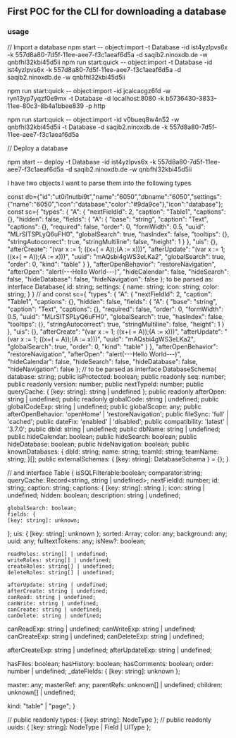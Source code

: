 ## First POC for the CLI for downloading a database


### usage

// Import a database
npm start  -- object:import -t Database -id ist4yzlpvs6x -k 557d8a80-7d5f-11ee-aee7-f3c1aeaf6d5a -d saqib2.ninoxdb.de -w qnbfhl32kbi45d5ii
npm run start:quick  -- object:import -t Database -id ist4yzlpvs6x -k 557d8a80-7d5f-11ee-aee7-f3c1aeaf6d5a -d saqib2.ninoxdb.de -w qnbfhl32kbi45d5ii

npm run start:quick  -- object:import -id jcalcacgz6fd -w ryn13yp7yqzf0e9mx -t Database -d localhost:8080 -k b5736430-3833-11ee-80c3-8b4a1bbee839 -p http  

npm run start:quick  -- object:import -id v0bueq8w4n52 -w qnbfhl32kbi45d5ii -t Database -d saqib2.ninoxdb.de -k 557d8a80-7d5f-11ee-aee7-f3c1aeaf6d5a


// Deploy a database

npm start  -- deploy -t Database -id ist4yzlpvs6x -k 557d8a80-7d5f-11ee-aee7-f3c1aeaf6d5a -d saqib2.ninoxdb.de -w qnbfhl32kbi45d5ii




I have two objects
I want to parse them into the following types

const db={"id":"ut0i1nutbi9t","name":"6050","dbname":"6050","settings":{"name":"6050","icon":"database","color":"#9da9ce"},"icon":"database"};
const sc={
    "types": {
        "A": {
            "nextFieldId": 2,
            "caption": "Table1",
            "captions": {},
            "hidden": false,
            "fields": {
                "A": {
                    "base": "string",
                    "caption": "Text",
                    "captions": {},
                    "required": false,
                    "order": 0,
                    "formWidth": 0.5,
                    "uuid": "MLrSITSPLyQ6uFH0",
                    "globalSearch": true,
                    "hasIndex": false,
                    "tooltips": {},
                    "stringAutocorrect": true,
                    "stringMultiline": false,
                    "height": 1
                }
            },
            "uis": {},
            "afterCreate": "(var x := 1; ((x+( = A));(A := x)))",
            "afterUpdate": "(var x := 1; ((x+( = A));(A := x)))",
            "uuid": "mAQsbi4gWS3eLKa2",
            "globalSearch": true,
            "order": 0,
            "kind": "table"
        }
    },
    "afterOpenBehavior": "restoreNavigation",
    "afterOpen": "alert(---Hello World---)",
    "hideCalendar": false,
    "hideSearch": false,
    "hideDatabase": false,
    "hideNavigation": false
};
to be parsed as:
interface Database{
    id: string;
    settings: {
        name: string;
        icon: string;
        color: string;
    }
}
// and 
const sc={
    "types": {
        "A": {
            "nextFieldId": 2,
            "caption": "Table1",
            "captions": {},
            "hidden": false,
            "fields": {
                "A": {
                    "base": "string",
                    "caption": "Text",
                    "captions": {},
                    "required": false,
                    "order": 0,
                    "formWidth": 0.5,
                    "uuid": "MLrSITSPLyQ6uFH0",
                    "globalSearch": true,
                    "hasIndex": false,
                    "tooltips": {},
                    "stringAutocorrect": true,
                    "stringMultiline": false,
                    "height": 1
                }
            },
            "uis": {},
            "afterCreate": "(var x := 1; ((x+( = A));(A := x)))",
            "afterUpdate": "(var x := 1; ((x+( = A));(A := x)))",
            "uuid": "mAQsbi4gWS3eLKa2",
            "globalSearch": true,
            "order": 0,
            "kind": "table"
        }
    },
    "afterOpenBehavior": "restoreNavigation",
    "afterOpen": "alert(---Hello World---)",
    "hideCalendar": false,
    "hideSearch": false,
    "hideDatabase": false,
    "hideNavigation": false
};
// to be parsed as
interface DatabaseSchema{
    database: string;
    public isProtected: boolean;
    public readonly seq: number;
    public readonly version: number;
    public nextTypeId: number;
    public queryCache: { [key: string]: string | undefined };
    public readonly afterOpen: string | undefined;
    public readonly globalCode: string | undefined;
    public globalCodeExp: string | undefined;
    public globalScope: any;
    public afterOpenBehavior: 'openHome' | 'restoreNavigation';
    public fileSync: 'full' | 'cached';
    public dateFix: 'enabled' | 'disabled';
    public compatibility: 'latest' | '3.7.0';
    public dbId: string | undefined;
    public dbName: string | undefined;
    public hideCalendar: boolean;
    public hideSearch: boolean;
    public hideDatabase: boolean;
    public hideNavigation: boolean;
    public knownDatabases: {
        dbId: string;
        name: string;
        teamId: string;
        teamName: string;
    }[];
    public externalSchemas: { [key: string]: DatabaseSchema } = {};
}




// and
interface Table {
    isSQLFilterable:boolean;
    comparator:string;
   queryCache: Record<string, string | undefined>;
   nextFieldId: number;
    id: string;
    caption: string;
   captions: { [key: string]: string };
    icon: string | undefined;
    hidden: boolean;
    description: string | undefined;

    globalSearch: boolean;
    fields: {
    [key: string]: unknown;
  };
    uis: { [key: string]: unknown };
   sorted: Array<unknown>;
   color: any;
   background: any;
   uuid: any;
   fulltextTokens: any;
   isNew?: boolean;

    readRoles: string[] | undefined;
    writeRoles: string[] | undefined;
    createRoles: string[] | undefined;
    deleteRoles: string[] | undefined;

    afterUpdate: string | undefined;
    afterCreate: string | undefined;
    canRead: string | undefined;
    canWrite: string | undefined;
    canCreate: string | undefined;
    canDelete: string | undefined;

   canReadExp: string | undefined;
   canWriteExp: string | undefined;
   canCreateExp: string | undefined;
   canDeleteExp: string | undefined;

   afterCreateExp: string | undefined;
   afterUpdateExp: string | undefined;

   hasFiles: boolean;
   hasHistory: boolean;
   hasComments: boolean;
   order: number | undefined;
   _dateFields: { [key: string]: unknown };

   master: any;
   masterRef: any;
   parentRefs: unknown[] | undefined;
   children: unknown[] | undefined;

   kind: "table" | "page";
}



//    public readonly types: { [key: string]: NodeType };
// public readonly uuids: { [key: string]: NodeType | Field | UIType };